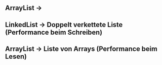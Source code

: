 ## ArrayList ->
## LinkedList -> Doppelt verkettete Liste (Performance beim Schreiben)
## ArrayList -> Liste von Arrays (Performance beim Lesen)